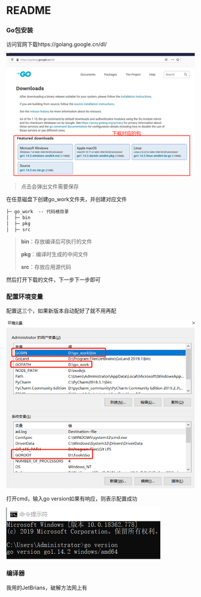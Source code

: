 # README

### Go包安装

访问官网下载https://golang.google.cn/dl/

![1588045622913](assets/1588045622913.png)

> 点击会弹出文件需要保存

在任意磁盘下创建go_work文件夹，并创建对应文件

~~~
├─ go_work  -- 代码根目录
│  ├─ bin
│  ├─ pkg
│  ├─ src
~~~

> **bin**：存放编译后可执行的文件
>
> **pkg**：编译时生成的中间文件
>
> **src**：存放应用源代码

然后打开下载的文件，下一步下一步即可

### 配置环境变量

配置这三个，如果新版本自动配好了就不用再配

![1588046112878](assets/1588046112878.png)

打开cmd，输入go version如果有响应，则表示配置成功

![1588046181753](assets/1588046181753.png)

### 编译器

我用的JetBrians，破解方法网上有